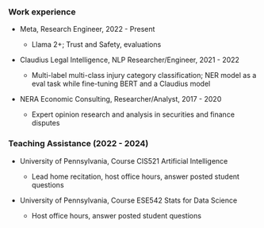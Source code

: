 ### Work experience
* Meta, Research Engineer, 2022 - Present
  * Llama 2+; Trust and Safety, evaluations

* Claudius Legal Intelligence, NLP Researcher/Engineer, 2021 - 2022
  * Multi-label multi-class injury category classification; NER model as a eval 
  task while fine-tuning BERT and a Claudius model

* NERA Economic Consulting, Researcher/Analyst, 2017 - 2020
  * Expert opinion research and analysis in securities and finance disputes

### Teaching Assistance (2022 - 2024)
* University of Pennsylvania, Course CIS521 Artificial Intelligence
  * Lead home recitation, host office hours, answer posted student questions

* University of Pennsylvania, Course ESE542 Stats for Data Science
  * Host office hours, answer posted student questions